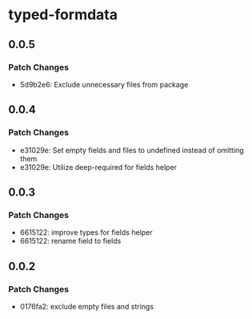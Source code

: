 # typed-formdata

## 0.0.5

### Patch Changes

-   5d9b2e6: Exclude unnecessary files from package

## 0.0.4

### Patch Changes

-   e31029e: Set empty fields and files to undefined instead of omitting them
-   e31029e: Utilize deep-required for fields helper

## 0.0.3

### Patch Changes

-   6615122: improve types for fields helper
-   6615122: rename field to fields

## 0.0.2

### Patch Changes

-   0176fa2: exclude empty files and strings
